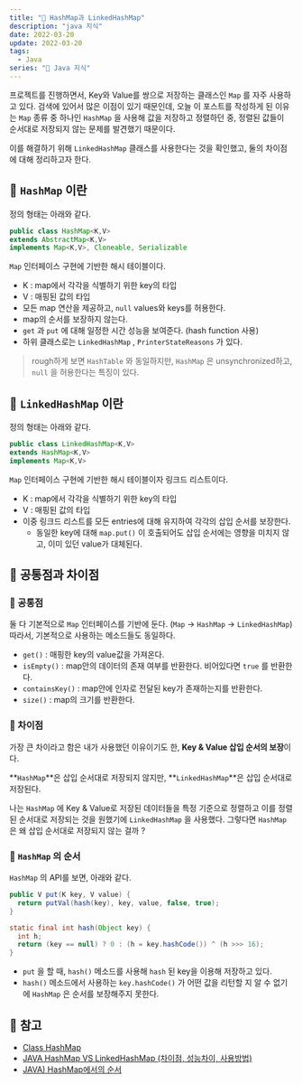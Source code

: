 ```yaml
---
title: "📃 HashMap과 LinkedHashMap"
description: "java 지식"
date: 2022-03-20
update: 2022-03-20
tags:
  - Java
series: "📃 Java 지식"
---
```


프로젝트를 진행하면서, Key와 Value를 쌍으로 저장하는 클래스인 `Map` 를 자주 사용하고 있다. 검색에 있어서 많은 이점이 있기 때문인데, 오늘 이 포스트를 작성하게 된 이유는 `Map` 종류 중 하나인 `HashMap` 을 사용해 값을 저장하고 정렬하던 중, 정렬된 값들이 순서대로 저장되지 않는 문제를 발견했기 때문이다. 

이를 해결하기 위해 `LinkedHashMap` 클래스를 사용한다는 것을 확인했고, 둘의 차이점에 대해 정리하고자 한다.

## 📍 `HashMap` 이란
정의 형태는 아래와 같다.

```java
public class HashMap<K,V>
extends AbstractMap<K,V>
implements Map<K,V>, Cloneable, Serializable
```

`Map` 인터페이스 구현에 기반한 해시 테이블이다.
- K : map에서 각각을 식별하기 위한 key의 타입
- V : 매핑된 값의 타입
- 모든 map 연산을 제공하고, `null` values와 keys를 허용한다. 
- map의 순서를 보장하지 않는다. 
- `get` 과 `put` 에 대해 일정한 시간 성능을 보여준다. (hash function 사용)
- 하위 클래스로는 `LinkedHashMap` , `PrinterStateReasons` 가 있다.

> rough하게 보면 `HashTable` 와 동일하지만, `HashMap` 은 unsynchronized하고, `null` 을 허용한다는 특징이 있다.

## 📍 `LinkedHashMap` 이란
정의 형태는 아래와 같다.
```java
public class LinkedHashMap<K,V>
extends HashMap<K,V>
implements Map<K,V>
```

`Map` 인터페이스 구현에 기반한 해시 테이블이자 링크드 리스트이다.
- K : map에서 각각을 식별하기 위한 key의 타입
- V : 매핑된 값의 타입
- 이중 링크드 리스트를 모든 entries에 대해 유지하여 각각의 삽입 순서를 보장한다.
  - 동일한 key에 대해 `map.put()` 이 호출되어도 삽입 순서에는 영향을 미치지 않고, 이미 있던 value가 대체된다.

## 📍 공통점과 차이점
### 📝 공통점
둘 다 기본적으로 `Map` 인터페이스를 기반에 둔다. (`Map` -> `HashMap` -> `LinkedHashMap`) 따라서, 기본적으로 사용하는 메소드들도 동일하다.
- `get()` : 매핑한 key의 value값을 가져온다.
- `isEmpty()` : map안의 데이터의 존재 여부를 반환한다. 비어있다면 `true` 를 반환한다.
- `containsKey()` : map안에 인자로 전달된 key가 존재하는지를 반환한다.
- `size()` : map의 크기를 반환한다.

### 📝 차이점
가장 큰 차이라고 함은 내가 사용했던 이유이기도 한, **Key & Value 삽입 순서의 보장**이다.

**`HashMap`**은 삽입 순서대로 저장되지 않지만, **`LinkedHashMap`**은 삽입 순서대로 저장된다.

나는 `HashMap` 에 Key & Value로 저장된 데이터들을 특정 기준으로 정렬하고 이를 정렬된 순서대로 저장되는 것을 원했기에 `LinkedHashMap` 을 사용했다. 그렇다면 `HashMap` 은 왜 삽입 순서대로 저장되지 않는 걸까 ?

### 📝 `HashMap` 의 순서
`HashMap` 의 API를 보면, 아래와 같다.

```java
public V put(K key, V value) {
  return putVal(hash(key), key, value, false, true);
}

static final int hash(Object key) {
  int h;
  return (key == null) ? 0 : (h = key.hashCode()) ^ (h >>> 16);
}


```
- `put` 을 할 때, `hash()` 메소드를 사용해 `hash` 된 key을 이용해 저장하고 있다.
- `hash()` 메소드에서 사용하는 `key.hashCode()` 가 어떤 값을 리턴할 지 알 수 없기에 `HashMap` 은 순서를 보장해주지 못한다.

## 📕 참고
- [Class HashMap](https://docs.oracle.com/javase/8/docs/api/java/util/HashMap.html)
- [JAVA HashMap VS LinkedHashMap (차이점, 성능차이, 사용방법)](https://web-inf.tistory.com/44)
- [JAVA) HashMap에서의 순서](https://surhommejk.tistory.com/223)